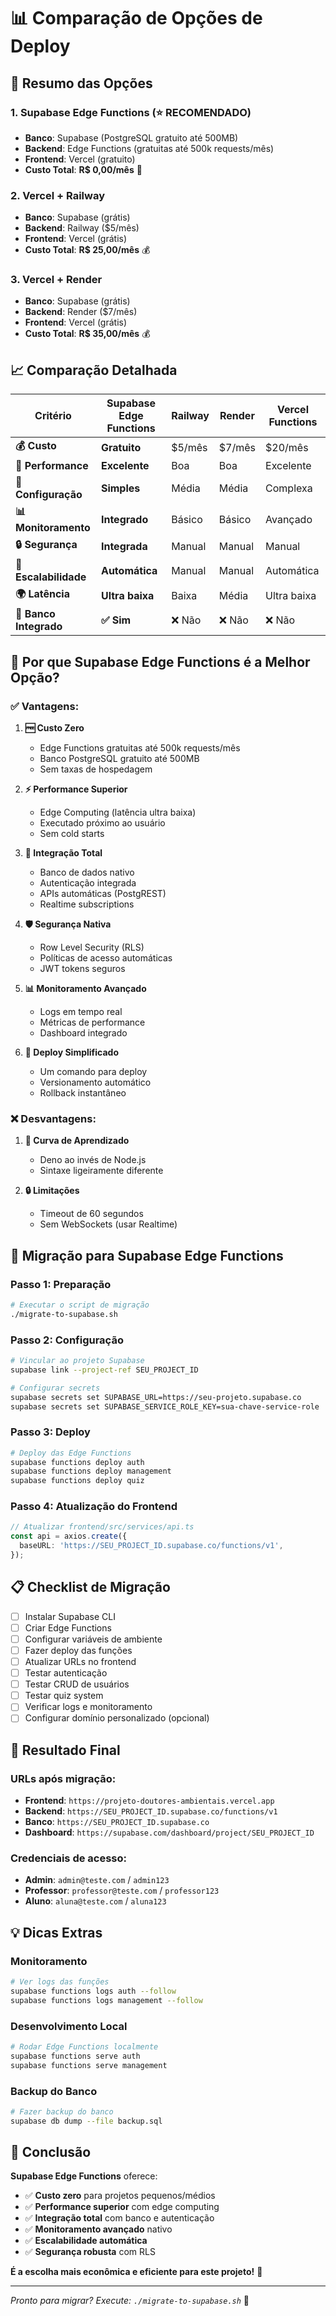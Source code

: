 # 📊 Comparação de Opções de Deploy

## 🎯 Resumo das Opções

### 1. **Supabase Edge Functions** (⭐ **RECOMENDADO**)
- **Banco**: Supabase (PostgreSQL gratuito até 500MB)
- **Backend**: Edge Functions (gratuitas até 500k requests/mês)
- **Frontend**: Vercel (gratuito)
- **Custo Total**: **R$ 0,00/mês** 🎉

### 2. **Vercel + Railway**
- **Banco**: Supabase (grátis)
- **Backend**: Railway ($5/mês)
- **Frontend**: Vercel (grátis)
- **Custo Total**: **R$ 25,00/mês** 💰

### 3. **Vercel + Render**
- **Banco**: Supabase (grátis)
- **Backend**: Render ($7/mês)
- **Frontend**: Vercel (grátis)
- **Custo Total**: **R$ 35,00/mês** 💰

## 📈 Comparação Detalhada

| Critério | Supabase Edge Functions | Railway | Render | Vercel Functions |
|----------|-------------------------|---------|--------|------------------|
| **💰 Custo** | **Gratuito** | $5/mês | $7/mês | $20/mês |
| **🚀 Performance** | **Excelente** | Boa | Boa | Excelente |
| **🔧 Configuração** | **Simples** | Média | Média | Complexa |
| **📊 Monitoramento** | **Integrado** | Básico | Básico | Avançado |
| **🔒 Segurança** | **Integrada** | Manual | Manual | Manual |
| **📱 Escalabilidade** | **Automática** | Manual | Manual | Automática |
| **🌍 Latência** | **Ultra baixa** | Baixa | Média | Ultra baixa |
| **💾 Banco Integrado** | **✅ Sim** | ❌ Não | ❌ Não | ❌ Não |

## 🎯 Por que Supabase Edge Functions é a Melhor Opção?

### ✅ **Vantagens**:

1. **🆓 Custo Zero**
   - Edge Functions gratuitas até 500k requests/mês
   - Banco PostgreSQL gratuito até 500MB
   - Sem taxas de hospedagem

2. **⚡ Performance Superior**
   - Edge Computing (latência ultra baixa)
   - Executado próximo ao usuário
   - Sem cold starts

3. **🔗 Integração Total**
   - Banco de dados nativo
   - Autenticação integrada
   - APIs automáticas (PostgREST)
   - Realtime subscriptions

4. **🛡️ Segurança Nativa**
   - Row Level Security (RLS)
   - Políticas de acesso automáticas
   - JWT tokens seguros

5. **📊 Monitoramento Avançado**
   - Logs em tempo real
   - Métricas de performance
   - Dashboard integrado

6. **🚀 Deploy Simplificado**
   - Um comando para deploy
   - Versionamento automático
   - Rollback instantâneo

### ❌ **Desvantagens**:

1. **🔧 Curva de Aprendizado**
   - Deno ao invés de Node.js
   - Sintaxe ligeiramente diferente

2. **🔒 Limitações**
   - Timeout de 60 segundos
   - Sem WebSockets (usar Realtime)

## 🚀 Migração para Supabase Edge Functions

### **Passo 1: Preparação**
```bash
# Executar o script de migração
./migrate-to-supabase.sh
```

### **Passo 2: Configuração**
```bash
# Vincular ao projeto Supabase
supabase link --project-ref SEU_PROJECT_ID

# Configurar secrets
supabase secrets set SUPABASE_URL=https://seu-projeto.supabase.co
supabase secrets set SUPABASE_SERVICE_ROLE_KEY=sua-chave-service-role
```

### **Passo 3: Deploy**
```bash
# Deploy das Edge Functions
supabase functions deploy auth
supabase functions deploy management
supabase functions deploy quiz
```

### **Passo 4: Atualização do Frontend**
```typescript
// Atualizar frontend/src/services/api.ts
const api = axios.create({
  baseURL: 'https://SEU_PROJECT_ID.supabase.co/functions/v1',
});
```

## 📋 Checklist de Migração

- [ ] Instalar Supabase CLI
- [ ] Criar Edge Functions
- [ ] Configurar variáveis de ambiente
- [ ] Fazer deploy das funções
- [ ] Atualizar URLs no frontend
- [ ] Testar autenticação
- [ ] Testar CRUD de usuários
- [ ] Testar quiz system
- [ ] Verificar logs e monitoramento
- [ ] Configurar domínio personalizado (opcional)

## 🎯 Resultado Final

### **URLs após migração:**
- **Frontend**: `https://projeto-doutores-ambientais.vercel.app`
- **Backend**: `https://SEU_PROJECT_ID.supabase.co/functions/v1`
- **Banco**: `https://SEU_PROJECT_ID.supabase.co`
- **Dashboard**: `https://supabase.com/dashboard/project/SEU_PROJECT_ID`

### **Credenciais de acesso:**
- **Admin**: `admin@teste.com` / `admin123`
- **Professor**: `professor@teste.com` / `professor123`
- **Aluno**: `aluna@teste.com` / `aluna123`

## 💡 Dicas Extras

### **Monitoramento**
```bash
# Ver logs das funções
supabase functions logs auth --follow
supabase functions logs management --follow
```

### **Desenvolvimento Local**
```bash
# Rodar Edge Functions localmente
supabase functions serve auth
supabase functions serve management
```

### **Backup do Banco**
```bash
# Fazer backup do banco
supabase db dump --file backup.sql
```

## 🎉 Conclusão

**Supabase Edge Functions** oferece:
- ✅ **Custo zero** para projetos pequenos/médios
- ✅ **Performance superior** com edge computing
- ✅ **Integração total** com banco e autenticação
- ✅ **Monitoramento avançado** nativo
- ✅ **Escalabilidade automática**
- ✅ **Segurança robusta** com RLS

**É a escolha mais econômica e eficiente para este projeto!** 🚀

---

*Pronto para migrar? Execute: `./migrate-to-supabase.sh`* 🎯 